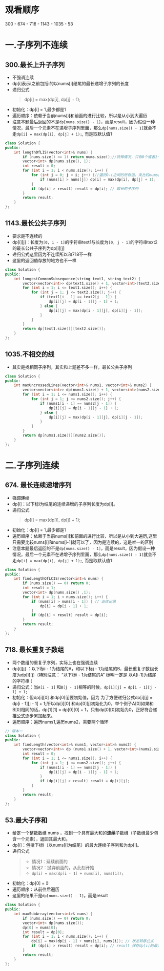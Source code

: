 # 观看顺序
300 - 674 - 718 - 1143 - 1035 - 53
# 一.子序列不连续
## 300.最长上升子序列
- 不强调连续
- dp[i]表示i之前包括i的以nums[i]结尾的最长递增子序列的长度
- 递归公式
   > dp[i] = max(dp[i], dp[j] + 1);
- 初始化：dp[i] = 1,最少都是1
- 遍历顺序：依赖于当前nums[i]和前面的进行比较，所以是从小到大遍历
- 注意本题最后返回的不是`dp[nums.size() - 1]`，而是result，因为假设一种情况，最后一个元素不在递增子序列里面，那么`dp[nums.size() - 1]`就会不走`dp[i] = max(dp[i], dp[j] + 1);`, 而是取默认值1
```cpp
class Solution {
public:
    int lengthOfLIS(vector<int>& nums) {
        if (nums.size() <= 1) return nums.size();//特殊情况，只有0个或者1个元素
        vector<int> dp(nums.size(), 1);
        int result = 0;
        for (int i = 1; i < nums.size(); i++) {
            for (int j = 0; j < i; j++) {//遍历0-i之间的所有值，来比较nums[i]和nums[j]
                if (nums[i] > nums[j]) dp[i] = max(dp[i], dp[j] + 1);
            }
            if (dp[i] > result) result = dp[i]; // 取长的子序列
        }
        return result;
    }
};
```
## 1143.最长公共子序列
- 要求是不连续的
- dp[i][j]：长度为`[0, i - 1]`的字符串text1与长度为`[0, j - 1]`的字符串text2的最长公共子序列为dp[i][j]
- 递归公式这里因为不连续所以和718不一样
- 这里的返回值存放的地方也不一样
```cpp
class Solution {
public:
    int longestCommonSubsequence(string text1, string text2) {
        vector<vector<int>> dp(text1.size() + 1, vector<int>(text2.size() + 1, 0));
        for (int i = 1; i <= text1.size(); i++) {
            for (int j = 1; j <= text2.size(); j++) {
                if (text1[i - 1] == text2[j - 1]) {
                    dp[i][j] = dp[i - 1][j - 1] + 1;
                } else {
                    dp[i][j] = max(dp[i - 1][j], dp[i][j - 1]);
                }
            }
        }
        return dp[text1.size()][text2.size()];
    }
};
```
## 1035.不相交的线
- 其实是找相同子序列，其实和上题差不多一样，最长公共子序列
```cpp
class Solution {
public:
    int maxUncrossedLines(vector<int>& nums1, vector<int>& nums2) {
        vector<vector<int>> dp(nums1.size() + 1, vector<int>(nums2.size() + 1, 0));
        for (int i = 1; i <= nums1.size(); i++) {
            for (int j = 1; j <= nums2.size(); j++) {
                if (nums1[i - 1] == nums2[j - 1]) {
                    dp[i][j] = dp[i - 1][j - 1] + 1;
                } else {
                    dp[i][j] = max(dp[i - 1][j], dp[i][j - 1]);
                }
            }
        }
        return dp[nums1.size()][nums2.size()];
    }
};
```


# 二.子序列连续
## 674. 最长连续递增序列
- 强调连续
- dp[i]：以下标i为结尾的连续递增的子序列长度为dp[i]。
- 递归公式
   > dp[i] = max(dp[i], dp[j] + 1);
- 初始化：dp[i] = 1,最少都是1
- 遍历顺序：依赖于当前nums[i]和前面的进行比较，所以是从小到大遍历,这里只需要比较nums[i]和nums[i-1]就可以了，因为是连续的，这是唯一的区别
- 注意本题最后返回的不是`dp[nums.size() - 1]`，而是result，因为假设一种情况，最后一个元素不在递增子序列里面，那么`dp[nums.size() - 1]`就会不走`dp[i] = max(dp[i], dp[j] + 1);`, 而是取默认值1
```cpp
class Solution {
public:
    int findLengthOfLCIS(vector<int>& nums) {
        if (nums.size() == 0) return 0;
        int result = 1;
        vector<int> dp(nums.size() ,1);
        for (int i = 1; i < nums.size(); i++) {
            if (nums[i] > nums[i - 1]) { // 连续记录
                dp[i] = dp[i - 1] + 1;
            }
            if (dp[i] > result) result = dp[i];
        }
        return result;
    }
};
```
## 718. 最长重复子数组
- 两个数组的重复子序列，实际上也在强调连续
- dp[i][j] ：以下标i - 1为结尾的A，和以下标j - 1为结尾的B，最长重复子数组长度为dp[i][j]（特别注意： “以下标i - 1为结尾的A” 标明一定是 以A[i-1]为结尾的字符串 ）
- 递归公式：当`A[i - 1]` 和`B[j - 1]`相等的时候，`dp[i][j] = dp[i - 1][j - 1] + 1;`
- 初始化：但dp[i][0] 和dp[0][j]要初始值，因为 为了方便递归公式dp[i][j] = dp[i - 1][j - 1] + 1;所以dp[i][0] 和dp[0][j]初始化为0。举个例子A[0]如果和B[0]相同的话，dp[1][1] = dp[0][0] + 1，只有dp[0][0]初始为0，正好符合递推公式逐步累加起来。
- 遍历顺序：遍历nums1,遍历nums2，需要两个循环
```cpp
// 版本一
class Solution {
public:
    int findLength(vector<int>& nums1, vector<int>& nums2) {
        vector<vector<int>> dp (nums1.size() + 1, vector<int>(nums2.size() + 1, 0));
        int result = 0;
        for (int i = 1; i <= nums1.size(); i++) {
            for (int j = 1; j <= nums2.size(); j++) {
                if (nums1[i - 1] == nums2[j - 1]) {
                    dp[i][j] = dp[i - 1][j - 1] + 1;
                }
                if (dp[i][j] > result) result = dp[i][j];
            }
        }
        return result;
    }
};
```
## 53.最大子序和
- 给定一个整数数组 nums ，找到一个具有最大和的**连续**子数组（子数组最少包含一个元素），返回其最大和。
- dp[i]：包括下标i（以nums[i]为结尾）的最大连续子序列和为dp[i]。
- 递归公式
  > - 情况1：延续前面的
  > - 情况2：抛弃前面的，从此刻开始
  > - `dp[i] = max(dp[i - 1] + nums[i], nums[i]);`
- 初始化：dp[0] = 0 
- 遍历顺序：从前往后遍历 
- 这里的结果不是`dp[nums.size() - 1]`，而是result
```cpp
class Solution {
public:
    int maxSubArray(vector<int>& nums) {
        if (nums.size() == 0) return 0;
        vector<int> dp(nums.size());
        dp[0] = nums[0];
        int result = dp[0];
        for (int i = 1; i < nums.size(); i++) {
            dp[i] = max(dp[i - 1] + nums[i], nums[i]); // 状态转移公式
            if (dp[i] > result) result = dp[i]; // result 保存dp[i]的最大值
        }
        return result;
    }
};
```